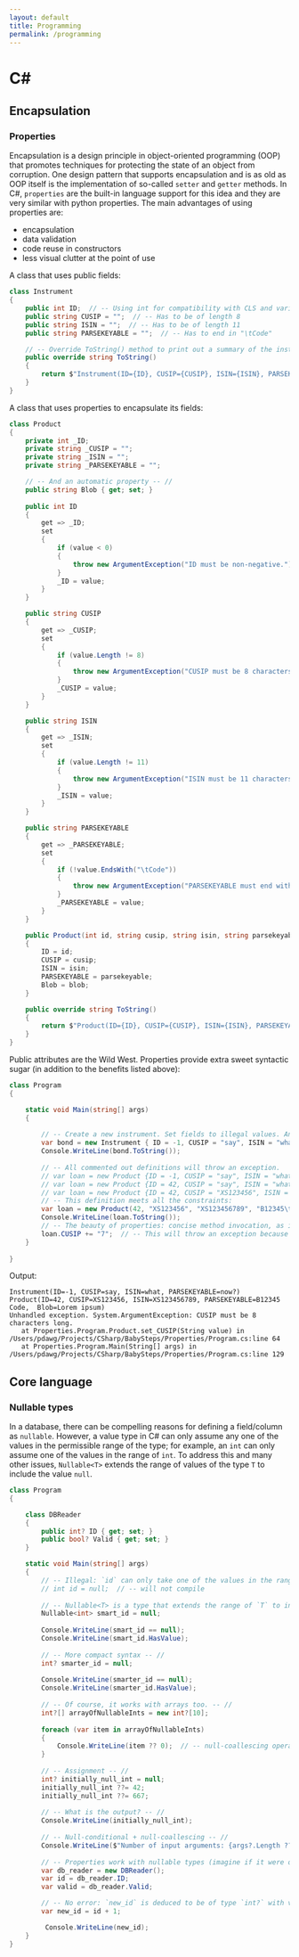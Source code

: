 ```yaml
---
layout: default
title: Programming
permalink: /programming
---
```


# C#
## Encapsulation
### Properties

Encapsulation is a design principle in object-oriented programming (OOP) that promotes techniques for protecting the state of an object from corruption. One design pattern that supports encapsulation and is as old as OOP itself is the implementation of so-called `setter` and `getter` methods. In C#, `properties` are the built-in language support for this idea and they are very similar with python properties. The main advantages of using properties are:

- encapsulation
- data validation
- code reuse in constructors
- less visual clutter at the point of use

A class that uses public fields:

```csharp
class Instrument
{
    public int ID;  // -- Using int for compatibility with CLS and various APIs. But should be non-negative.
    public string CUSIP = "";  // -- Has to be of length 8
    public string ISIN = "";  // -- Has to be of length 11
    public string PARSEKEYABLE = "";  // -- Has to end in "\tCode"

    // -- Override ToString() method to print out a summary of the instrument.
    public override string ToString()
    {
        return $"Instrument(ID={ID}, CUSIP={CUSIP}, ISIN={ISIN}, PARSEKEYABLE={PARSEKEYABLE})";
    }
}
```

A class that uses properties to encapsulate its fields:

```csharp
class Product
{
    private int _ID;
    private string _CUSIP = "";
    private string _ISIN = "";
    private string _PARSEKEYABLE = "";

    // -- And an automatic property -- //
    public string Blob { get; set; }
    
    public int ID
    {
        get => _ID;
        set
        {
            if (value < 0)
            {
                throw new ArgumentException("ID must be non-negative.");
            }
            _ID = value;
        }
    }

    public string CUSIP
    {
        get => _CUSIP;
        set
        {
            if (value.Length != 8)
            {
                throw new ArgumentException("CUSIP must be 8 characters long.");
            }
            _CUSIP = value;
        }
    }

    public string ISIN
    {
        get => _ISIN;
        set
        {
            if (value.Length != 11)
            {
                throw new ArgumentException("ISIN must be 11 characters long.");
            }
            _ISIN = value;
        }
    }

    public string PARSEKEYABLE
    {
        get => _PARSEKEYABLE;
        set
        {
            if (!value.EndsWith("\tCode"))
            {
                throw new ArgumentException("PARSEKEYABLE must end with '\\tCode'.");
            }
            _PARSEKEYABLE = value;
        }
    }

    public Product(int id, string cusip, string isin, string parsekeyable, string blob)
    {
        ID = id;
        CUSIP = cusip;
        ISIN = isin;
        PARSEKEYABLE = parsekeyable;
        Blob = blob;
    }

    public override string ToString()
    {
        return $"Product(ID={ID}, CUSIP={CUSIP}, ISIN={ISIN}, PARSEKEYABLE={PARSEKEYABLE},  Blob={Blob})";
    }
}
```

Public attributes are the Wild West. Properties provide extra sweet syntactic sugar (in addition to the benefits listed above):

```csharp
class Program
{

    static void Main(string[] args)
    {
        
        // -- Create a new instrument. Set fields to illegal values. Anything goes.
        var bond = new Instrument { ID = -1, CUSIP = "say", ISIN = "what", PARSEKEYABLE = "now?" };
        Console.WriteLine(bond.ToString());
        
        // -- All commented out definitions will throw an exception.
        // var loan = new Product {ID = -1, CUSIP = "say", ISIN = "what", PARSEKEYABLE = "now?"};
        // var loan = new Product {ID = 42, CUSIP = "say", ISIN = "what", PARSEKEYABLE = "now?"};
        // var loan = new Product {ID = 42, CUSIP = "XS123456", ISIN = "what", PARSEKEYABLE = "now?"};
        // -- This definition meets all the constraints:
        var loan = new Product(42, "XS123456", "XS123456789", "B12345\tCode", "Lorem ipsum");
        Console.WriteLine(loan.ToString());
        // -- The beauty of properties: concise method invocation, as if accessing a public attribute.
        loan.CUSIP += "7";  // -- This will throw an exception because `CUSIP` has to be 8-characters long.
    }
    
}
```

Output:

```
Instrument(ID=-1, CUSIP=say, ISIN=what, PARSEKEYABLE=now?)
Product(ID=42, CUSIP=XS123456, ISIN=XS123456789, PARSEKEYABLE=B12345    Code,  Blob=Lorem ipsum)
Unhandled exception. System.ArgumentException: CUSIP must be 8 characters long.
   at Properties.Program.Product.set_CUSIP(String value) in /Users/pdawg/Projects/CSharp/BabySteps/Properties/Program.cs:line 64
   at Properties.Program.Main(String[] args) in /Users/pdawg/Projects/CSharp/BabySteps/Properties/Program.cs:line 129
```

## Core language
### Nullable types
In a database, there can be compelling reasons for defining a field/column as `nullable`. However, a value type in C# can only assume any one of the values in the permissible range of the type; for example, an `int` can only assume one of the values in the range of `int`. To address this and many other issues, `Nullable<T>` extends the range of values of the type `T` to include the value `null`.

```csharp
class Program
{

    class DBReader
    {
        public int? ID { get; set; }
        public bool? Valid { get; set; }
    }

    static void Main(string[] args)
    {
        // -- Illegal: `id` can only take one of the values in the range of the `int` type. -- //
        // int id = null;  // -- will not compile
        
        // -- Nullable<T> is a type that extends the range of `T` to include the value `null` -- //
        Nullable<int> smart_id = null;
        
        Console.WriteLine(smart_id == null);
        Console.WriteLine(smart_id.HasValue);
        
        // -- More compact syntax -- //
        int? smarter_id = null;
        
        Console.WriteLine(smarter_id == null);
        Console.WriteLine(smarter_id.HasValue);
        
        // -- Of course, it works with arrays too. -- //
        int?[] arrayOfNullableInts = new int?[10];
        
        foreach (var item in arrayOfNullableInts)
        {
            Console.WriteLine(item ?? 0);  // -- null-coallescing operator
        }
        
        // -- Assignment -- //
        int? initially_null_int = null;
        initially_null_int ??= 42;
        initially_null_int ??= 667;
        
        // -- What is the output? -- //
        Console.WriteLine(initially_null_int);
        
        // -- Null-conditional + null-coallescing -- //
        Console.WriteLine($"Number of input arguments: {args?.Length ?? 0}\n"); 
       
        // -- Properties work with nullable types (imagine if it were otherwise...) -- //
        var db_reader = new DBReader();
        var id = db_reader.ID;
        var valid = db_reader.Valid;

        // -- No error: `new_id` is deduced to be of type `int?` with value `null`.
        var new_id = id + 1;

         Console.WriteLine(new_id);
    }
}
```